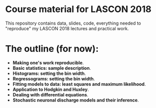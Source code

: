 # Course material for LASCON 2018

This repository contains data, slides, code, everything needed to "reproduce" my LASCON 2018 lectures and practical work.

# The outline (for now):

- **Making one's work reproducible**.
- **Basic statistics: sample description**.
- **Histograms: setting the bin width**.
- **Regressograms: setting the bin width**.
- **Fitting models to data: least squares and maximum likelihood**.
- **Application to Hodgkin and Huxley**.
- **Dealing with differential equations**.
- **Stochastic neuronal discharge models and their inference**.

